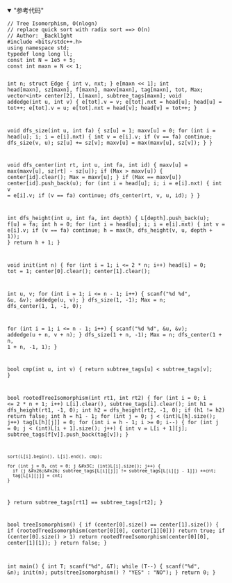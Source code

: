 <details open class="note"><summary>"参考代码"</summary><pre><code class="language-cpp">// Tree Isomorphism, O(nlogn)
// replace quick sort with radix sort ==> O(n)
// Author: _Backl1ght
#include &#x3C;bits/stdc++.h>
using namespace std;
typedef long long ll;
const int N = 1e5 + 5;
const int maxn = N &#x3C;&#x3C; 1;

int n;
struct Edge {
  int v, nxt;
} e[maxn &#x3C;&#x3C; 1];
int head[maxn], sz[maxn], f[maxn], maxv[maxn], tag[maxn], tot, Max;
vector&#x3C;int> center[2], L[maxn], subtree_tags[maxn];
void addedge(int u, int v) {
  e[tot].v = v;
  e[tot].nxt = head[u];
  head[u] = tot++;
  e[tot].v = u;
  e[tot].nxt = head[v];
  head[v] = tot++;
}

void dfs_size(int u, int fa) {
  sz[u] = 1;
  maxv[u] = 0;
  for (int i = head[u]; i; i = e[i].nxt) {
    int v = e[i].v;
    if (v == fa) continue;
    dfs_size(v, u);
    sz[u] += sz[v];
    maxv[u] = max(maxv[u], sz[v]);
  }
}

void dfs_center(int rt, int u, int fa, int id) {
  maxv[u] = max(maxv[u], sz[rt] - sz[u]);
  if (Max > maxv[u]) {
    center[id].clear();
    Max = maxv[u];
  }
  if (Max == maxv[u]) center[id].push_back(u);
  for (int i = head[u]; i; i = e[i].nxt) {
    int v = e[i].v;
    if (v == fa) continue;
    dfs_center(rt, v, u, id);
  }
}

int dfs_height(int u, int fa, int depth) {
  L[depth].push_back(u);
  f[u] = fa;
  int h = 0;
  for (int i = head[u]; i; i = e[i].nxt) {
    int v = e[i].v;
    if (v == fa) continue;
    h = max(h, dfs_height(v, u, depth + 1));
  }
  return h + 1;
}

void init(int n) {
  for (int i = 1; i &#x3C;= 2 * n; i++) head[i] = 0;
  tot = 1;
  center[0].clear();
  center[1].clear();

  int u, v;
  for (int i = 1; i &#x3C;= n - 1; i++) {
    scanf("%d %d", &#x26;u, &#x26;v);
    addedge(u, v);
  }
  dfs_size(1, -1);
  Max = n;
  dfs_center(1, 1, -1, 0);

  for (int i = 1; i &#x3C;= n - 1; i++) {
    scanf("%d %d", &#x26;u, &#x26;v);
    addedge(u + n, v + n);
  }
  dfs_size(1 + n, -1);
  Max = n;
  dfs_center(1 + n, 1 + n, -1, 1);
}

bool cmp(int u, int v) { return subtree_tags[u] &#x3C; subtree_tags[v]; }

bool rootedTreeIsomorphism(int rt1, int rt2) {
  for (int i = 0; i &#x3C;= 2 * n + 1; i++) L[i].clear(), subtree_tags[i].clear();
  int h1 = dfs_height(rt1, -1, 0);
  int h2 = dfs_height(rt2, -1, 0);
  if (h1 != h2) return false;
  int h = h1 - 1;
  for (int j = 0; j &#x3C; (int)L[h].size(); j++) tag[L[h][j]] = 0;
  for (int i = h - 1; i >= 0; i--) {
    for (int j = 0; j &#x3C; (int)L[i + 1].size(); j++) {
      int v = L[i + 1][j];
      subtree_tags[f[v]].push_back(tag[v]);
    }

    sort(L[i].begin(), L[i].end(), cmp);

    for (int j = 0, cnt = 0; j &#x3C; (int)L[i].size(); j++) {
      if (j &#x26;&#x26; subtree_tags[L[i][j]] != subtree_tags[L[i][j - 1]]) ++cnt;
      tag[L[i][j]] = cnt;
    }
  }
  return subtree_tags[rt1] == subtree_tags[rt2];
}

bool treeIsomorphism() {
  if (center[0].size() == center[1].size()) {
    if (rootedTreeIsomorphism(center[0][0], center[1][0])) return true;
    if (center[0].size() > 1)
      return rootedTreeIsomorphism(center[0][0], center[1][1]);
  }
  return false;
}

int main() {
  int T;
  scanf("%d", &#x26;T);
  while (T--) {
    scanf("%d", &#x26;n);
    init(n);
    puts(treeIsomorphism() ? "YES" : "NO");
  }
  return 0;
}
</code></pre></details>
